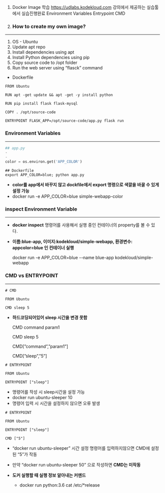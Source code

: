 1. Docker Image 학습
    https://udlabs.kodekloud.com
        강의에서 제공하는 실습툴에서 실습진행완료 
        Environment Variables
        Entrypoint
        CMD
2. ### How to create my own image?

---

1. OS - Ubuntu
2. Update apt repo
3. Install dependencies using apt
4. Install Python dependencies using pip
5. Copy source code to /opt folder
6. Run the web server using “flasck” command

- Dockerfile

```docker
FROM Ubuntu

RUN apt -get update && apt -get -y install python

RUN pip install flask flask-mysql

COPY . /opt/source-code

ENTRYPOINT FLASK_APP=/opt/source-code/app.py flask run
```

### Environment Variables

---

```python
## app.py
-
-
color = os.environ.get('APP_COLOR')
```

```docker
## Dockerfile 
export APP_COLOR=blue; python app.py 
```

- **color를 app에서 바꾸지 않고 dockfile에서 export 명령으로 색깔을 바꿀 수 있게 설정 가능**
- docker run -e APP_COLOR=blue simple-webapp-color

### inspect Environment Variable

---

- **docker inspect** 명령어를 사용해서 실행 중인 컨테이너의 property를 볼 수 있다.

- **이름:blue-app, 이미지:kodekloud/simple-webapp, 환경변수: appcolor=blue 인 컨테이너 실행**
    
    docker run -e APP_COLOR=blue --name blue-app kodekloud/simple-webapp
    

### CMD vs ENTRYPOINT

---

```docker
# CMD

FROM Ubuntu

CMD sleep 5 

```

- **하드코딩되어있어 sleep 시간을 변경 못함**
    
    CMD command param1
    
    CMD sleep 5
    
    CMD[”command”,”param1”]
    
    CMD[”sleep”,”5”]
    

```docker
# ENTRYPOINT

FROM Ubuntu

ENTRYPOINT ["sleep"]
```

- 명령어를 작성 시 sleep시간을 설정 가능
- docker run ubuntu-sleeper 10
- 명령어 입력 시 시간을 설정하지 않으면 오류 발생

```docker
# ENTRYPOINT

FROM Ubuntu

ENTRYPOINT ["sleep"]

CMD ["5"] 
```

- “docker run ubuntu-sleeper” 시간 설정 명령어를 입력하지않으면 CMD에 설정된 “5”가 작동
- 만약 “docker run ubuntu-sleeper 50” 으로 작성하면 **CMD는 미작동**

- **도커 실행할 때 실행 정보 알아내는 커멘드**
    - docker run python:3.6 cat /etc/*release